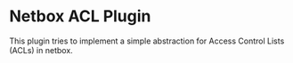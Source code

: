 # Netbox ACL Plugin

This plugin tries to implement a simple abstraction for Access Control Lists
(ACLs) in netbox.
